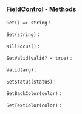 ### [FieldControl](<../FieldControl.md>) - Methods
`Get() => string`
: 

`Set(string)`
: 

`KillFocus()`
: 

`SetValid(valid? = true)`
: 

`Valid(arg)`
: 

`SetStatus(status)`
: 

`SetBackColor(color)`
: 

`SetTextColor(color)`
: